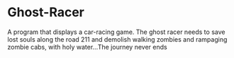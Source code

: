 # Ghost-Racer

A program that displays a car-racing game. The ghost racer needs to save lost souls along the road 211 and demolish walking zombies and rampaging zombie cabs, with holy water...The journey never ends

